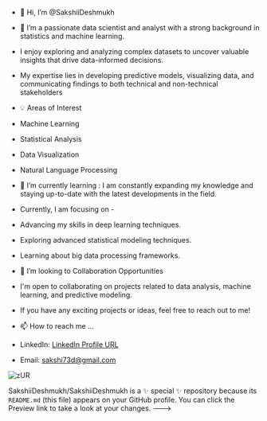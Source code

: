 - 👋 Hi, I’m @SakshiiDeshmukh
- 👀 I’m a passionate data scientist and analyst with a strong background in statistics and machine learning. 
- I enjoy exploring and analyzing complex datasets to uncover valuable insights that drive data-informed decisions. 
- My expertise lies in developing predictive models, visualizing data, and communicating findings to both technical and non-technical stakeholders
- 💡 Areas of Interest
- Machine Learning
- Statistical Analysis
- Data Visualization
- Natural Language Processing
- 🌱 I’m currently learning : I am constantly expanding my knowledge and staying up-to-date with the latest developments in the field.
- Currently, I am focusing on -
- Advancing my skills in deep learning techniques.
- Exploring advanced statistical modeling techniques.
- Learning about big data processing frameworks.

- 💞️ I’m looking to Collaboration Opportunities 
- I'm open to collaborating on projects related to data analysis, machine learning, and predictive modeling. 
- If you have any exciting projects or ideas, feel free to reach out to me!

- 📫 How to reach me ...
- LinkedIn: [LinkedIn Profile URL](https://www.linkedin.com/in/sakshi-deshmukh-a418151a0)

- Email: sakshi73d@gmail.com



![zUR](https://github.com/SakshiiDeshmukh/SakshiiDeshmukh/assets/125859287/71dd90ce-5627-4d4c-93ad-70ffb6c0f55a)



SakshiiDeshmukh/SakshiiDeshmukh is a ✨ special ✨ repository because its `README.md` (this file) appears on your GitHub profile.
You can click the Preview link to take a look at your changes.
--->
